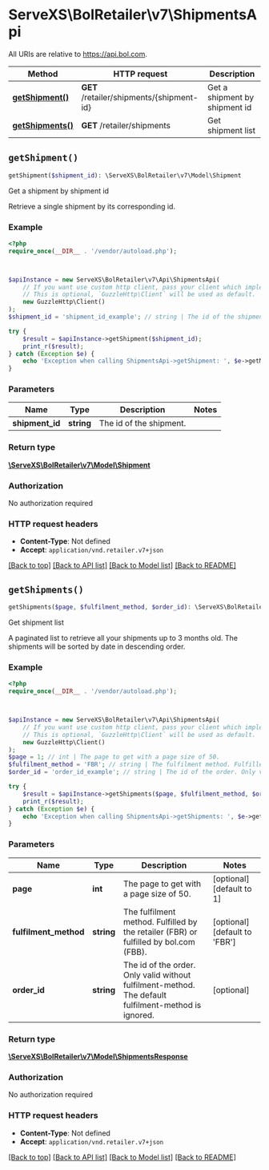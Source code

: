 # ServeXS\BolRetailer\v7\ShipmentsApi

All URIs are relative to https://api.bol.com.

Method | HTTP request | Description
------------- | ------------- | -------------
[**getShipment()**](ShipmentsApi.md#getShipment) | **GET** /retailer/shipments/{shipment-id} | Get a shipment by shipment id
[**getShipments()**](ShipmentsApi.md#getShipments) | **GET** /retailer/shipments | Get shipment list


## `getShipment()`

```php
getShipment($shipment_id): \ServeXS\BolRetailer\v7\Model\Shipment
```

Get a shipment by shipment id

Retrieve a single shipment by its corresponding id.

### Example

```php
<?php
require_once(__DIR__ . '/vendor/autoload.php');



$apiInstance = new ServeXS\BolRetailer\v7\Api\ShipmentsApi(
    // If you want use custom http client, pass your client which implements `GuzzleHttp\ClientInterface`.
    // This is optional, `GuzzleHttp\Client` will be used as default.
    new GuzzleHttp\Client()
);
$shipment_id = 'shipment_id_example'; // string | The id of the shipment.

try {
    $result = $apiInstance->getShipment($shipment_id);
    print_r($result);
} catch (Exception $e) {
    echo 'Exception when calling ShipmentsApi->getShipment: ', $e->getMessage(), PHP_EOL;
}
```

### Parameters

Name | Type | Description  | Notes
------------- | ------------- | ------------- | -------------
 **shipment_id** | **string**| The id of the shipment. |

### Return type

[**\ServeXS\BolRetailer\v7\Model\Shipment**](../Model/Shipment.md)

### Authorization

No authorization required

### HTTP request headers

- **Content-Type**: Not defined
- **Accept**: `application/vnd.retailer.v7+json`

[[Back to top]](#) [[Back to API list]](../../README.md#endpoints)
[[Back to Model list]](../../README.md#models)
[[Back to README]](../../README.md)

## `getShipments()`

```php
getShipments($page, $fulfilment_method, $order_id): \ServeXS\BolRetailer\v7\Model\ShipmentsResponse
```

Get shipment list

A paginated list to retrieve all your shipments up to 3 months old. The shipments will be sorted by date in descending order.

### Example

```php
<?php
require_once(__DIR__ . '/vendor/autoload.php');



$apiInstance = new ServeXS\BolRetailer\v7\Api\ShipmentsApi(
    // If you want use custom http client, pass your client which implements `GuzzleHttp\ClientInterface`.
    // This is optional, `GuzzleHttp\Client` will be used as default.
    new GuzzleHttp\Client()
);
$page = 1; // int | The page to get with a page size of 50.
$fulfilment_method = 'FBR'; // string | The fulfilment method. Fulfilled by the retailer (FBR) or fulfilled by bol.com (FBB).
$order_id = 'order_id_example'; // string | The id of the order. Only valid without fulfilment-method. The default fulfilment-method is ignored.

try {
    $result = $apiInstance->getShipments($page, $fulfilment_method, $order_id);
    print_r($result);
} catch (Exception $e) {
    echo 'Exception when calling ShipmentsApi->getShipments: ', $e->getMessage(), PHP_EOL;
}
```

### Parameters

Name | Type | Description  | Notes
------------- | ------------- | ------------- | -------------
 **page** | **int**| The page to get with a page size of 50. | [optional] [default to 1]
 **fulfilment_method** | **string**| The fulfilment method. Fulfilled by the retailer (FBR) or fulfilled by bol.com (FBB). | [optional] [default to &#39;FBR&#39;]
 **order_id** | **string**| The id of the order. Only valid without fulfilment-method. The default fulfilment-method is ignored. | [optional]

### Return type

[**\ServeXS\BolRetailer\v7\Model\ShipmentsResponse**](../Model/ShipmentsResponse.md)

### Authorization

No authorization required

### HTTP request headers

- **Content-Type**: Not defined
- **Accept**: `application/vnd.retailer.v7+json`

[[Back to top]](#) [[Back to API list]](../../README.md#endpoints)
[[Back to Model list]](../../README.md#models)
[[Back to README]](../../README.md)
